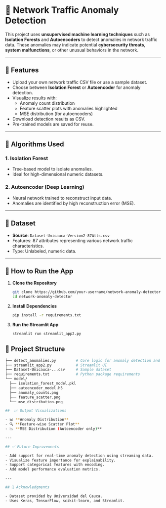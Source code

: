 # 🚨 Network Traffic Anomaly Detection

This project uses **unsupervised machine learning techniques** such as **Isolation Forests** and **Autoencoders** to detect anomalies in network traffic data. These anomalies may indicate potential **cybersecurity threats**, **system malfunctions**, or other unusual behaviors in the network.

---

## 📌 Features

- Upload your own network traffic CSV file or use a sample dataset.
- Choose between **Isolation Forest** or **Autoencoder** for anomaly detection.
- Visualize results with:
  - Anomaly count distribution
  - Feature scatter plots with anomalies highlighted
  - MSE distribution (for autoencoders)
- Download detection results as CSV.
- Pre-trained models are saved for reuse.

---

## 🧠 Algorithms Used

### 1. Isolation Forest
- Tree-based model to isolate anomalies.
- Ideal for high-dimensional numeric datasets.

### 2. Autoencoder (Deep Learning)
- Neural network trained to reconstruct input data.
- Anomalies are identified by high reconstruction error (MSE).

---

## 🧪 Dataset

- **Source**: `Dataset-Unicauca-Version2-87Atts.csv`
- Features: 87 attributes representing various network traffic characteristics.
- Type: Unlabeled, numeric data.

---

## 🚀 How to Run the App

1. **Clone the Repository**
   ```bash
   git clone https://github.com/your-username/network-anomaly-detector.git
   cd network-anomaly-detector
2. **Install Dependencies**
   ```bash
   pip install -r requirements.txt
3. **Run the Streamlit App**
   ```bash
   streamlit run streamlit_app2.py

## 📂 Project Structure
  ```bash
├── detect_anomalies.py         # Core logic for anomaly detection and plotting
├── streamlit_app2.py           # Streamlit UI
├── Dataset-Unicauca-...csv     # Sample dataset
├── requirements.txt            # Python package requirements
└── model/
    ├── isolation_forest_model.pkl
    ├── autoencoder_model.h5
    ├── anomaly_counts.png
    ├── feature_scatter.png
    └── mse_distribution.png

##  📈 Output Visualizations

- 📊 **Anomaly Distribution**
- 🔍 **Feature-wise Scatter Plot**
- 📉 **MSE Distribution (Autoencoder only)**

---

## ✅ Future Improvements

- Add support for real-time anomaly detection using streaming data.
- Visualize feature importance for explainability.
- Support categorical features with encoding.
- Add model performance evaluation metrics.

---

## 🙌 Acknowledgments

- Dataset provided by Universidad del Cauca.
- Uses Keras, TensorFlow, scikit-learn, and Streamlit.
